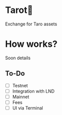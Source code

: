 # Tarot🍠
Exchange for Taro assets

# How works?

Soon details

## To-Do
- [ ] Testnet
- [ ] Integration with LND
- [ ] Mainnet
- [ ] Fees
- [ ] UI via Terminal
